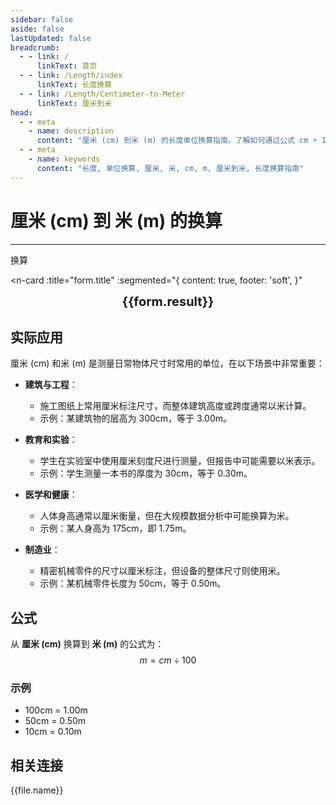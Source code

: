 ```yaml
---
sidebar: false
aside: false
lastUpdated: false
breadcrumb:
  - - link: /
      linkText: 首页
  - - link: /Length/index
      linkText: 长度换算
  - - link: /Length/Centimeter-to-Meter
      linkText: 厘米到米
head:
  - - meta
    - name: description
      content: "厘米 (cm) 到米 (m) 的长度单位换算指南。了解如何通过公式 cm ÷ 100 换算为米。"
  - - meta
    - name: keywords
      content: "长度, 单位换算, 厘米, 米, cm, m, 厘米到米, 长度换算指南"
---
```

# 厘米 (cm) 到 米 (m) 的换算
---
<script setup>
import { onMounted, reactive, inject, ref } from 'vue'
import { NButton, NForm, NFormItem, NInput, NInputNumber, NSelect, NCard, useMessage,NGrid ,NGi } from 'naive-ui'
import { defineClientComponent } from 'vitepress'
import { Length } from '../../files';
const seoKey = ['单位转换器','单位换算','长度单位转换器','长度单位转换','尺寸换算','长度单位换算','长度单位换算表','厘米转换','厘米和米换算','米厘米分米毫米的换算','cm和m换算','cm是什么','厘米单位','cm换算','厘米和米的换算公式','厘米 英寸','一厘米等于多少米','公分是什么单位','cm是什么意思','厘米和米','尺寸转换器','量尺','米尺','长度换算器','厘米换算','一厘米','cm是什么单位','长度转换','直尺在线测量','英尺换算厘米','英寸 厘米','尺寸换算器','长度','分米','尺寸转换','刻度尺','厘米换算米','一厘米等于多少毫米','长度单位','毫米和厘米','寸','英尺和厘米的换算','尺','一米等于多少厘米','长度换算','公分','尺寸','一公分等于多少厘米','英尺换算','cm','长度单位换算','尺寸换算','英寸换算','mm','厘米换算英寸']
const convert = inject('convert')

const form = reactive({
  number: null,
  result: '',
  title: '厘米到米的换算',
})

const convertHandler = () => {
  if (form.number !== null && !isNaN(form.number)) {
    const convertedValue = parseFloat(form.number) / 100
    form.result = `${form.number}cm = ${convertedValue.toFixed(2)}m`
  } else {
    form.result = '请输入有效的数值。'
  }
}
</script>

<n-form size="large" :model="form">
  <n-form-item label="厘米 (cm)">
    <n-input-number v-model:value="form.number" placeholder="输入厘米" style="width: 100%" />
  </n-form-item>
  <n-form-item>
    <n-button type="info" @click="convertHandler" block>换算</n-button>
  </n-form-item>
</n-form>

<n-card 
  :title="form.title"
  :segmented="{
    content: true,
    footer: 'soft',
  }"
>
  <div  style="text-align:center;font-size:20px;">
    <strong>{{form.result}}</strong>
  </div>
  <template #footer>
    <div>
      <span v-for="item of seoKey">{{item}}，</span>
    </div>
  </template>
</n-card>

## 实际应用

厘米 (cm) 和米 (m) 是测量日常物体尺寸时常用的单位，在以下场景中非常重要：

- **建筑与工程**：
  - 施工图纸上常用厘米标注尺寸，而整体建筑高度或跨度通常以米计算。
  - 示例：某建筑物的层高为 300cm，等于 3.00m。

- **教育和实验**：
  - 学生在实验室中使用厘米刻度尺进行测量，但报告中可能需要以米表示。
  - 示例：学生测量一本书的厚度为 30cm，等于 0.30m。

- **医学和健康**：
  - 人体身高通常以厘米衡量，但在大规模数据分析中可能换算为米。
  - 示例：某人身高为 175cm，即 1.75m。

- **制造业**：
  - 精密机械零件的尺寸以厘米标注，但设备的整体尺寸则使用米。
  - 示例：某机械零件长度为 50cm，等于 0.50m。

## 公式

从 **厘米 (cm)** 换算到 **米 (m)** 的公式为：
$$ m = cm \div 100 $$

### 示例
- 100cm = 1.00m
- 50cm = 0.50m
- 10cm = 0.10m

## 相关连接
<n-grid x-gap="12" :cols="2">
  <n-gi v-for="(file, index) in Length" :key="index">
    <n-button
      text
      tag="a"
      :href="file.path"
      type="info"
    >
      {{file.name}}
    </n-button>
  </n-gi>
</n-grid>